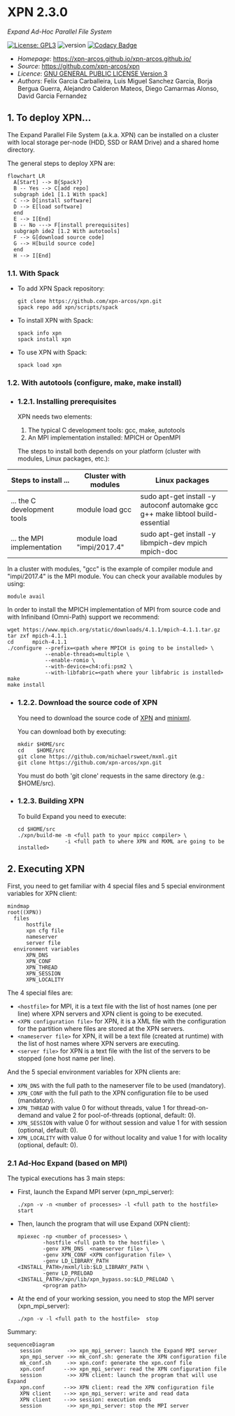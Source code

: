 # XPN 2.3.0

*Expand Ad-Hoc Parallel File System*

[![License: GPL3](https://img.shields.io/badge/License-GPL3-blue.svg)](https://opensource.org/licenses/GPL-3.0)
![version](https://img.shields.io/badge/version-2.3.0-blue)
[![Codacy Badge](https://app.codacy.com/project/badge/Grade/ca0c40db97f64698a2db9992cafdd4ab)](https://www.codacy.com/gh/xpn-arcos/xpn/dashboard?utm_source=github.com&amp;utm_medium=referral&amp;utm_content=xpn-arcos/xpn&amp;utm_campaign=Badge_Grade)

* *Homepage*: <https://xpn-arcos.github.io/xpn-arcos.github.io/>
* *Source*:   <https://github.com/xpn-arcos/xpn>
* *Licence*:  [GNU GENERAL PUBLIC LICENSE Version 3](https://github.com/dcamarmas/xpn/blob/master/COPYING)</br>
* *Authors*:  Felix Garcia Carballeira, Luis Miguel Sanchez Garcia, Borja Bergua Guerra, Alejandro Calderon Mateos, Diego Camarmas Alonso, David Garcia Fernandez

## 1. To deploy XPN...

  The Expand Parallel File System (a.k.a. XPN) can be installed on a cluster with local storage per-node (HDD, SSD or RAM Drive) and a shared home directory.

  The general steps to deploy XPN are:
  ```mermaid
  flowchart LR
    A[Start] --> B{Spack?}
    B -- Yes --> C[add repo]
    subgraph ide1 [1.1 With spack]
    C --> D[install software]
    D --> E[load software]
    end
    E --> I[End]
    B -- No ---> F[install prerequisites]
    subgraph ide2 [1.2 With autotools]
    F --> G[download source code]
    G --> H[build source code]
    end
    H --> I[End]
  ```

### 1.1. With Spack

  * To add XPN Spack repository:
    ```
    git clone https://github.com/xpn-arcos/xpn.git
    spack repo add xpn/scripts/spack
    ```

  * To install XPN with Spack:
    ```
    spack info xpn
    spack install xpn
    ```

  * To use XPN with Spack:
    ```
    spack load xpn
    ```


### 1.2. With autotools (configure, make, make install)

  * ### 1.2.1. Installing prerequisites

    XPN needs two elements:
    1. The typical C development tools: gcc, make, autotools
    2. An MPI implementation installed: MPICH or OpenMPI

    The steps to install both depends on your platform (cluster with modules, Linux packages, etc.):

  | Steps to install ...                | Cluster with modules       | Linux packages      |
  | ----------------------------------- | -------------------------- | ------------------- |
  | ... the C development tools         | module load gcc            | sudo apt-get install -y autoconf automake gcc g++ make libtool build-essential |
  | ... the MPI implementation          | module load "impi/2017.4"  | sudo apt-get install -y libmpich-dev mpich mpich-doc                           |
  
  In a cluster with modules, "gcc" is the example of compiler module and "impi/2017.4" is the MPI module.
  You can check your available modules by using:
 ```
 module avail
 ```

 In order to install the MPICH implementation of MPI from source code and with Infiniband (Omni-Path) support we recommend:
 ```
 wget https://www.mpich.org/static/downloads/4.1.1/mpich-4.1.1.tar.gz
 tar zxf mpich-4.1.1
 cd      mpich-4.1.1
 ./configure --prefix=<path where MPICH is going to be installed> \
             --enable-threads=multiple \
             --enable-romio \
             --with-device=ch4:ofi:psm2 \
             --with-libfabric=<path where your libfabric is installed>
 make
 make install
 ```


  * ### 1.2.2. Download the source code of XPN

    You need to download the source code of [XPN](https://xpn-arcos.github.io) and [minixml](http://www.minixml.org).

    You can download both by executing:
    ```
    mkdir $HOME/src
    cd    $HOME/src
    git clone https://github.com/michaelrsweet/mxml.git
    git clone https://github.com/xpn-arcos/xpn.git
    ```

    You must do both 'git clone' requests in the same directory (e.g.: $HOME/src).


  * ### 1.2.3. Building XPN

    To build Expand you need to execute:
    ```
    cd $HOME/src
    ./xpn/build-me -m <full path to your mpicc compiler> \
                   -i <full path to where XPN and MXML are going to be installed>
    ```

## 2. Executing XPN

First, you need to get familiar with 4 special files and 5 special environment variables for XPN client:

  ```mermaid
  mindmap
  root((XPN))
    files
        hostfile
        xpn cfg file
        nameserver
        server file
    environment variables
        XPN_DNS
        XPN_CONF
        XPN_THREAD
        XPN_SESSION
        XPN_LOCALITY
```

The 4 special files are:
* ```<hostfile>``` for MPI, it is a text file with the list of host names (one per line) where XPN servers and XPN client is going to be executed.
* ```<XPN configuration file>``` for XPN, it is a XML file with the configuration for the partition where files are stored at the XPN servers.
* ```<nameserver file>``` for XPN, it will be a text file (created at runtime) with the list of host names where XPN servers are executing.
* ```<server file>``` for XPN is a text file with the list of the servers to be stopped (one host name per line).

And the 5 special environment variables for XPN clients are:
* ```XPN_DNS```      with the full path to the nameserver file to be used (mandatory).
* ```XPN_CONF```     with the full path to the XPN configuration file to be used (mandatory).
* ```XPN_THREAD```   with value 0 for without threads, value 1 for thread-on-demand and value 2 for pool-of-threads (optional, default: 0).
* ```XPN_SESSION```  with value 0 for without session and value 1 for with session (optional, default: 0).
* ```XPN_LOCALITY``` with value 0 for without locality and value 1 for with locality (optional, default: 0).


### 2.1 Ad-Hoc Expand (based on MPI)
The typical executions has 3 main steps:
- First, launch the Expand MPI server (xpn_mpi_server):

  ```
  ./xpn -v -n <number of processes> -l <full path to the hostfile>  start
  ```

- Then,  launch the program that will use Expand (XPN client):

  ```
  mpiexec -np <number of processes> \
          -hostfile <full path to the hostfile> \
          -genv XPN_DNS  <nameserver file> \
          -genv XPN_CONF <XPN configuration file> \
          -genv LD_LIBRARY_PATH <INSTALL_PATH>/mxml/lib:$LD_LIBRARY_PATH \
          -genv LD_PRELOAD      <INSTALL_PATH>/xpn/lib/xpn_bypass.so:$LD_PRELOAD \
          <program path>
  ```

- At the end of your working session, you need to stop the MPI server (xpn_mpi_server):

  ```
  ./xpn -v -l <full path to the hostfile>  stop
  ```
    
Summary:

```mermaid
sequenceDiagram
    session        ->> xpn_mpi_server: launch the Expand MPI server
    xpn_mpi_server ->> mk_conf.sh: generate the XPN configuration file
    mk_conf.sh     ->> xpn.conf: generate the xpn.conf file
    xpn.conf      -->> xpn_mpi_server: read the XPN configuration file
    session        ->> XPN client: launch the program that will use Expand
    xpn.conf      -->> XPN client: read the XPN configuration file
    XPN client    -->> xpn_mpi_server: write and read data
    XPN client    -->> session: execution ends
    session        ->> xpn_mpi_server: stop the MPI server
```

